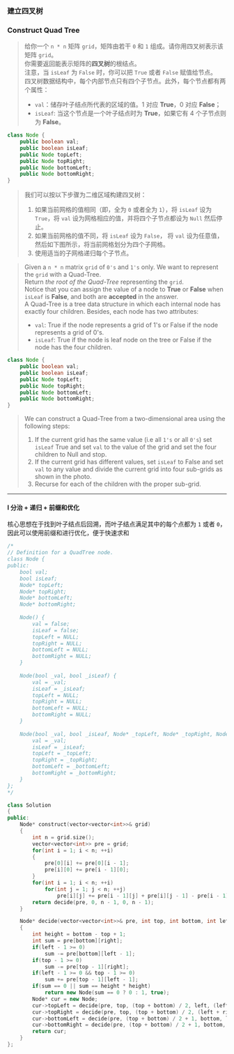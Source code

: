 ### 建立四叉树
### Construct Quad Tree

> 给你一个 `n * n` 矩阵 `grid`，矩阵由若干 `0` 和 `1` 组成。请你用四叉树表示该矩阵 `grid`。  
> 你需要返回能表示矩阵的**四叉树**的根结点。  
> 注意，当 `isLeaf` 为 `False` 时，你可以把 `True` 或者 `False` 赋值给节点。  
> 四叉树数据结构中，每个内部节点只有四个子节点。此外，每个节点都有两个属性：  
> - `val`：储存叶子结点所代表的区域的值。1 对应 **True**，0 对应 **False**；  
> - `isLeaf`: 当这个节点是一个叶子结点时为 **True**，如果它有 4 个子节点则为 **False**。  
```java
class Node {
    public boolean val;
    public boolean isLeaf;
    public Node topLeft;
    public Node topRight;
    public Node bottomLeft;
    public Node bottomRight;
}
```
> 我们可以按以下步骤为二维区域构建四叉树：  
> 1. 如果当前网格的值相同（即，全为 `0` 或者全为 `1`），将 `isLeaf` 设为 `True`，将 `val` 设为网格相应的值，并将四个子节点都设为 `Null` 然后停止。  
> 2. 如果当前网格的值不同，将 `isLeaf` 设为 `False`， 将 `val` 设为任意值，然后如下图所示，将当前网格划分为四个子网格。  
> 3. 使用适当的子网格递归每个子节点。  

> Given a `n * n` matrix `grid` of `0's` and `1's` only. We want to represent the `grid` with a Quad-Tree.  
> Return *the root of the Quad-Tree* representing the `grid`.  
> Notice that you can assign the value of a node to **True** or **False** when `isLeaf` is **False**, and both are **accepted** in the answer.  
> A Quad-Tree is a tree data structure in which each internal node has exactly four children. Besides, each node has two attributes:  
> - `val`: True if the node represents a grid of 1's or False if the node represents a grid of 0's.  
> - `isLeaf`: True if the node is leaf node on the tree or False if the node has the four children.
```java
class Node {
    public boolean val;
    public boolean isLeaf;
    public Node topLeft;
    public Node topRight;
    public Node bottomLeft;
    public Node bottomRight;
}
```
> We can construct a Quad-Tree from a two-dimensional area using the following steps:  
> 1. If the current grid has the same value (i.e all `1's` or all `0's`) set `isLeaf` True and set `val` to the value of the grid and set the four children to Null and stop.  
> 2. If the current grid has different values, set `isLeaf` to False and set `val` to any value and divide the current grid into four sub-grids as shown in the photo.  
> 3. Recurse for each of the children with the proper sub-grid.  

----------

#### I 分治 + 递归 + 前缀和优化

核心思想在于找到叶子结点后回溯，而叶子结点满足其中的每个点都为 `1` 或者 `0`，因此可以使用前缀和进行优化，便于快速求和  

```cpp
/*
// Definition for a QuadTree node.
class Node {
public:
    bool val;
    bool isLeaf;
    Node* topLeft;
    Node* topRight;
    Node* bottomLeft;
    Node* bottomRight;
    
    Node() {
        val = false;
        isLeaf = false;
        topLeft = NULL;
        topRight = NULL;
        bottomLeft = NULL;
        bottomRight = NULL;
    }
    
    Node(bool _val, bool _isLeaf) {
        val = _val;
        isLeaf = _isLeaf;
        topLeft = NULL;
        topRight = NULL;
        bottomLeft = NULL;
        bottomRight = NULL;
    }
    
    Node(bool _val, bool _isLeaf, Node* _topLeft, Node* _topRight, Node* _bottomLeft, Node* _bottomRight) {
        val = _val;
        isLeaf = _isLeaf;
        topLeft = _topLeft;
        topRight = _topRight;
        bottomLeft = _bottomLeft;
        bottomRight = _bottomRight;
    }
};
*/

class Solution 
{
public:
    Node* construct(vector<vector<int>>& grid) 
    {
        int n = grid.size();
        vector<vector<int>> pre = grid;
        for(int i = 1; i < n; ++i)
        {
            pre[0][i] += pre[0][i - 1];
            pre[i][0] += pre[i - 1][0];
        }
        for(int i = 1; i < n; ++i)
            for(int j = 1; j < n; ++j)
                pre[i][j] += pre[i - 1][j] + pre[i][j - 1] - pre[i - 1][j - 1];
        return decide(pre, 0, n - 1, 0, n - 1);
    }

    Node* decide(vector<vector<int>>& pre, int top, int bottom, int left, int right)
    {
        int height = bottom - top + 1;
        int sum = pre[bottom][right];
        if(left - 1 >= 0)
            sum -= pre[bottom][left - 1];
        if(top - 1 >= 0)
            sum -= pre[top - 1][right];
        if(left - 1 >= 0 && top - 1 >= 0)
            sum += pre[top - 1][left - 1];
        if(sum == 0 || sum == height * height)
            return new Node(sum == 0 ? 0 : 1, true);
        Node* cur = new Node;
        cur->topLeft = decide(pre, top, (top + bottom) / 2, left, (left + right) / 2);
        cur->topRight = decide(pre, top, (top + bottom) / 2, (left + right) / 2 + 1, right);
        cur->bottomLeft = decide(pre, (top + bottom) / 2 + 1, bottom, left, (left + right) / 2);
        cur->bottomRight = decide(pre, (top + bottom) / 2 + 1, bottom, (left + right) / 2 + 1, right);
        return cur;
    }
};
```
